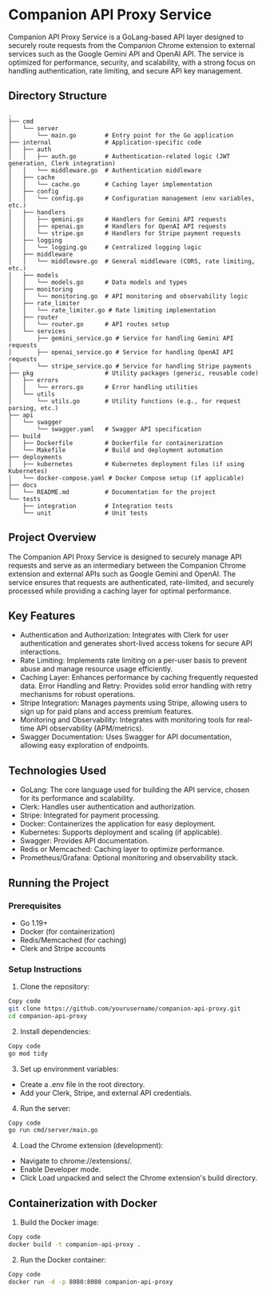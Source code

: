 # Companion API Proxy Service

Companion API Proxy Service is a GoLang-based API layer designed to securely route requests from the Companion Chrome extension to external services such as the Google Gemini API and OpenAI API. The service is optimized for performance, security, and scalability, with a strong focus on handling authentication, rate limiting, and secure API key management.

## Directory Structure

```plaintext
.
├── cmd
│   └── server
│       └── main.go        # Entry point for the Go application
├── internal               # Application-specific code
│   ├── auth
│   │   ├── auth.go        # Authentication-related logic (JWT generation, Clerk integration)
│   │   └── middleware.go  # Authentication middleware
│   ├── cache
│   │   └── cache.go       # Caching layer implementation
│   ├── config
│   │   └── config.go      # Configuration management (env variables, etc.)
│   ├── handlers
│   │   ├── gemini.go      # Handlers for Gemini API requests
│   │   ├── openai.go      # Handlers for OpenAI API requests
│   │   └── stripe.go      # Handlers for Stripe payment requests
│   ├── logging
│   │   └── logging.go     # Centralized logging logic
│   ├── middleware
│   │   └── middleware.go  # General middleware (CORS, rate limiting, etc.)
│   ├── models
│   │   └── models.go      # Data models and types
│   ├── monitoring
│   │   └── monitoring.go  # API monitoring and observability logic
│   ├── rate_limiter
│   │   └── rate_limiter.go # Rate limiting implementation
│   ├── router
│   │   └── router.go      # API routes setup
│   └── services
│       ├── gemini_service.go # Service for handling Gemini API requests
│       ├── openai_service.go # Service for handling OpenAI API requests
│       └── stripe_service.go # Service for handling Stripe payments
├── pkg                    # Utility packages (generic, reusable code)
│   ├── errors
│   │   └── errors.go      # Error handling utilities
│   └── utils
│       └── utils.go       # Utility functions (e.g., for request parsing, etc.)
├── api
│   └── swagger
│       └── swagger.yaml   # Swagger API specification
├── build
│   ├── Dockerfile         # Dockerfile for containerization
│   └── Makefile           # Build and deployment automation
├── deployments
│   ├── kubernetes         # Kubernetes deployment files (if using Kubernetes)
│   └── docker-compose.yaml # Docker Compose setup (if applicable)
├── docs
│   └── README.md          # Documentation for the project
└── tests
    ├── integration        # Integration tests
    └── unit               # Unit tests
```

## Project Overview

The Companion API Proxy Service is designed to securely manage API requests and serve as an intermediary between the Companion Chrome extension and external APIs such as Google Gemini and OpenAI. The service ensures that requests are authenticated, rate-limited, and securely processed while providing a caching layer for optimal performance.

## Key Features

-   Authentication and Authorization: Integrates with Clerk for user authentication and generates short-lived access tokens for secure API interactions.
-   Rate Limiting: Implements rate limiting on a per-user basis to prevent abuse and manage resource usage efficiently.
-   Caching Layer: Enhances performance by caching frequently requested data.
    Error Handling and Retry: Provides solid error handling with retry mechanisms for robust operations.
-   Stripe Integration: Manages payments using Stripe, allowing users to sign up for paid plans and access premium features.
-   Monitoring and Observability: Integrates with monitoring tools for real-time API observability (APM/metrics).
-   Swagger Documentation: Uses Swagger for API documentation, allowing easy exploration of endpoints.

## Technologies Used

-   GoLang: The core language used for building the API service, chosen for its performance and scalability.
-   Clerk: Handles user authentication and authorization.
-   Stripe: Integrated for payment processing.
-   Docker: Containerizes the application for easy deployment.
-   Kubernetes: Supports deployment and scaling (if applicable).
-   Swagger: Provides API documentation.
-   Redis or Memcached: Caching layer to optimize performance.
-   Prometheus/Grafana: Optional monitoring and observability stack.

## Running the Project

### Prerequisites

-   Go 1.19+
-   Docker (for containerization)
-   Redis/Memcached (for caching)
-   Clerk and Stripe accounts

### Setup Instructions

1. Clone the repository:

```bash
Copy code
git clone https://github.com/yourusername/companion-api-proxy.git
cd companion-api-proxy
```

2. Install dependencies:

```bash
Copy code
go mod tidy
```

3. Set up environment variables:

-   Create a .env file in the root directory.
-   Add your Clerk, Stripe, and external API credentials.

4. Run the server:

```bash
Copy code
go run cmd/server/main.go
```

4. Load the Chrome extension (development):

-   Navigate to chrome://extensions/.
-   Enable Developer mode.
-   Click Load unpacked and select the Chrome extension's build directory.

## Containerization with Docker

1. Build the Docker image:

```bash
Copy code
docker build -t companion-api-proxy .
```

2. Run the Docker container:

```bash
Copy code
docker run -d -p 8080:8080 companion-api-proxy
```
